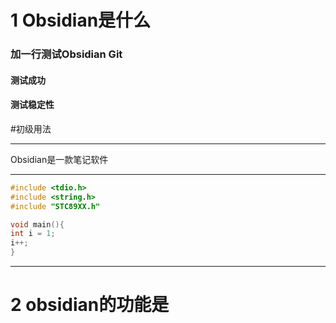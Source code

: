
# 1 Obsidian是什么

### 加一行测试Obsidian Git
#### 测试成功
#### 测试稳定性
 #初级用法


***
Obsidian是一款笔记软件

***

```C
#include <tdio.h>
#include <string.h>
#include "STC89XX.h"

void main(){
int i = 1;
i++;
}
```

***

# 2 obsidian的功能是


